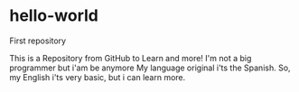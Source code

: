 # hello-world
First repository

This is a Repository from GitHub
to Learn and more! 
I'm not a big programmer but i'am be anymore 
My language original i'ts the Spanish.
So, my English i'ts very basic, but i can learn more.

